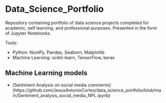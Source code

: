 # Data_Science_Portfolio
Repository containing portfolio of data science projects completed for academic, self learning, and professional purposes. Presented in the form of Jupyter Notebooks.

Tools:
<ul>
  <li> Python: NumPy, Pandas, Seaborn, Matplotlib </li>
  <li> Machine Learning: scikit-learn, TensorFlow, keras </li>
</ul>

## Machine Learning models
<ul>
   <li>[Sentiment Analysis on social media comments] (https://github.com/JesusAntonioCortes/data_science_portfolio/blob/main/Sentiment_analysis_social_media_NPL.ipynb)
</ul>
